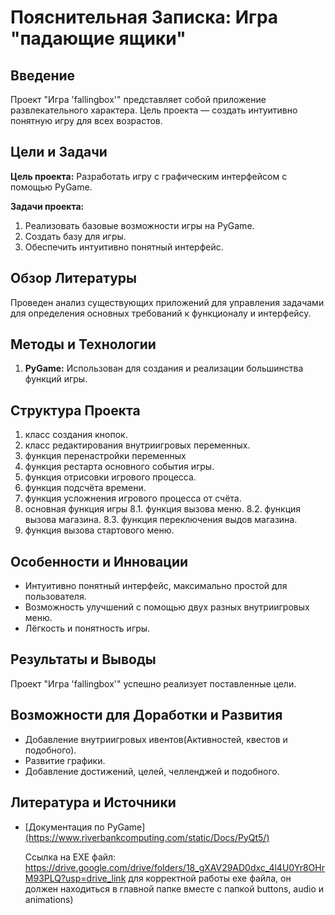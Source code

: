 # Пояснительная Записка: Игра "падающие ящики"

## Введение

Проект "Игра 'fallingbox'" представляет собой приложение развлекательного характера. Цель проекта — создать интуитивно понятную игру для всех возрастов.

## Цели и Задачи

**Цель проекта:**
Разработать игру с графическим интерфейсом с помощью PyGame.

**Задачи проекта:**
1. Реализовать базовые возможности игры на PyGame.
2. Создать базу для игры.
3. Обеспечить интуитивно понятный интерфейс.

## Обзор Литературы

Проведен анализ существующих приложений для управления задачами для определения основных требований к функционалу и интерфейсу.

## Методы и Технологии

1. **PyGame:** Использован для создания и реализации большинства функций игры.

## Структура Проекта

1. класс создания кнопок.
2. класс редактирования внутриигровых переменных.
3. функция перенастройки переменных
4. функция рестарта основного события игры.
5. функция отрисовки игрового процесса.
6. функция подсчёта времени.
7. функция усложнения игрового процесса от счёта.
8. основная функция игры
8.1. функция вызова меню.
8.2. функция вызова магазина.
8.3. функция переключения выдов магазина.
9. функция вызова стартового меню.

## Особенности и Инновации

- Интуитивно понятный интерфейс, максимально простой для пользователя.
- Возможность улучшений с помощью двух разных внутриигровых меню.
- Лёгкость и понятность игры.

## Результаты и Выводы

Проект "Игра 'fallingbox'" успешно реализует поставленные цели.

## Возможности для Доработки и Развития

- Добавление внутриигровых ивентов(Активностей, квестов и подобного).
- Развитие графики.
- Добавление достижений, целей, челленджей и подобного.

## Литература и Источники

- [Документация по PyGame][(https://www.riverbankcomputing.com/static/Docs/PyQt5/)](https://habr.com/ru/articles/588605/)

  Ссылка на EXE файл: 
https://drive.google.com/drive/folders/18_gXAV29AD0dxc_4l4U0Yr8OHrM93PLQ?usp=drive_link
для корректной работы exe файла, он должен находиться в главной папке вместе с папкой buttons, audio и animations)

